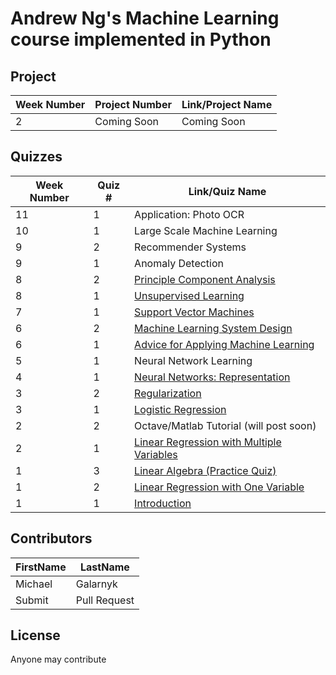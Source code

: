 # Andrew Ng's Machine Learning course implemented in Python

## Project 
Week Number | Project Number | Link/Project Name
--- | --- | --- 
2 | Coming Soon | Coming Soon

## Quizzes
Week Number | Quiz # | Link/Quiz Name 
--- | --- | ---
11 | 1 | Application: Photo OCR
10 | 1 | Large Scale Machine Learning
9 | 2 | Recommender Systems
9 | 1 | Anomaly Detection
8 | 2 | [Principle Component Analysis](https://github.com/mGalarnyk/datasciencecoursera/blob/master/Stanford_Machine_Learning/Week8/PCAquiz.md)
8 | 1 | [Unsupervised Learning](https://github.com/mGalarnyk/datasciencecoursera/blob/master/Stanford_Machine_Learning/Week8/UnsupervisedLearningQuiz.md)
7 | 1 | [Support Vector Machines](https://github.com/mGalarnyk/datasciencecoursera/blob/master/Stanford_Machine_Learning/Week7/SupportVectorMachinesQuiz.md)
6 | 2 | [Machine Learning System Design](https://github.com/mGalarnyk/datasciencecoursera/blob/master/Stanford_Machine_Learning/Week6/MachineLearningSystemDesign.md)
6 | 1 | [Advice for Applying Machine Learning](https://github.com/mGalarnyk/datasciencecoursera/blob/master/Stanford_Machine_Learning/Week6/AdviceQuiz.md)
5 | 1 | Neural Network Learning
4 | 1 | [Neural Networks: Representation](https://github.com/mGalarnyk/datasciencecoursera/blob/master/Stanford_Machine_Learning/Week4/week3quiz1.md)
3 | 2 | [Regularization](https://github.com/mGalarnyk/datasciencecoursera/blob/master/Stanford_Machine_Learning/Week3/week3quiz2.md)
3 | 1 | [Logistic Regression](https://github.com/mGalarnyk/datasciencecoursera/blob/master/Stanford_Machine_Learning/Week3/week3quiz1.md)
2 | 2 | Octave/Matlab Tutorial (will post soon)
2 | 1 | [Linear Regression with Multiple Variables](https://github.com/mGalarnyk/datasciencecoursera/blob/master/Stanford_Machine_Learning/Week2/week2quiz1LinearRegressionMultipleVariables.md)
1 | 3 | [Linear Algebra (Practice Quiz)](https://github.com/mGalarnyk/datasciencecoursera/blob/master/Stanford_Machine_Learning/Week1/week1quiz3LinearAlgebra.md)
1 | 2 | [Linear Regression with One Variable](https://github.com/mGalarnyk/datasciencecoursera/blob/master/Stanford_Machine_Learning/Week1/week1quiz2LinearRegressionOneVariable.md)
1 | 1 | [Introduction](https://github.com/mGalarnyk/datasciencecoursera/blob/master/Stanford_Machine_Learning/Week1/week1quiz1Introduction.md)

## Contributors
FirstName | LastName
--- | ---
Michael |  Galarnyk
Submit |  Pull Request

## License
Anyone may contribute 
